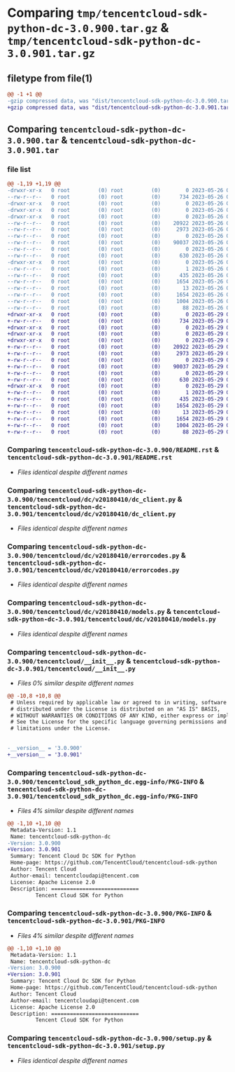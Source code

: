 # Comparing `tmp/tencentcloud-sdk-python-dc-3.0.900.tar.gz` & `tmp/tencentcloud-sdk-python-dc-3.0.901.tar.gz`

## filetype from file(1)

```diff
@@ -1 +1 @@
-gzip compressed data, was "dist/tencentcloud-sdk-python-dc-3.0.900.tar", last modified: Fri May 26 02:16:37 2023, max compression
+gzip compressed data, was "dist/tencentcloud-sdk-python-dc-3.0.901.tar", last modified: Mon May 29 02:25:48 2023, max compression
```

## Comparing `tencentcloud-sdk-python-dc-3.0.900.tar` & `tencentcloud-sdk-python-dc-3.0.901.tar`

### file list

```diff
@@ -1,19 +1,19 @@
-drwxr-xr-x   0 root         (0) root         (0)        0 2023-05-26 02:16:37.000000 tencentcloud-sdk-python-dc-3.0.900/
--rw-r--r--   0 root         (0) root         (0)      734 2023-05-26 02:16:37.000000 tencentcloud-sdk-python-dc-3.0.900/README.rst
-drwxr-xr-x   0 root         (0) root         (0)        0 2023-05-26 02:16:37.000000 tencentcloud-sdk-python-dc-3.0.900/tencentcloud/
-drwxr-xr-x   0 root         (0) root         (0)        0 2023-05-26 02:16:37.000000 tencentcloud-sdk-python-dc-3.0.900/tencentcloud/dc/
-drwxr-xr-x   0 root         (0) root         (0)        0 2023-05-26 02:16:37.000000 tencentcloud-sdk-python-dc-3.0.900/tencentcloud/dc/v20180410/
--rw-r--r--   0 root         (0) root         (0)    20922 2023-05-26 02:16:37.000000 tencentcloud-sdk-python-dc-3.0.900/tencentcloud/dc/v20180410/dc_client.py
--rw-r--r--   0 root         (0) root         (0)     2973 2023-05-26 02:16:37.000000 tencentcloud-sdk-python-dc-3.0.900/tencentcloud/dc/v20180410/errorcodes.py
--rw-r--r--   0 root         (0) root         (0)        0 2023-05-26 02:16:37.000000 tencentcloud-sdk-python-dc-3.0.900/tencentcloud/dc/v20180410/__init__.py
--rw-r--r--   0 root         (0) root         (0)    90037 2023-05-26 02:16:37.000000 tencentcloud-sdk-python-dc-3.0.900/tencentcloud/dc/v20180410/models.py
--rw-r--r--   0 root         (0) root         (0)        0 2023-05-26 02:16:37.000000 tencentcloud-sdk-python-dc-3.0.900/tencentcloud/dc/__init__.py
--rw-r--r--   0 root         (0) root         (0)      630 2023-05-26 02:16:37.000000 tencentcloud-sdk-python-dc-3.0.900/tencentcloud/__init__.py
-drwxr-xr-x   0 root         (0) root         (0)        0 2023-05-26 02:16:37.000000 tencentcloud-sdk-python-dc-3.0.900/tencentcloud_sdk_python_dc.egg-info/
--rw-r--r--   0 root         (0) root         (0)        1 2023-05-26 02:16:37.000000 tencentcloud-sdk-python-dc-3.0.900/tencentcloud_sdk_python_dc.egg-info/dependency_links.txt
--rw-r--r--   0 root         (0) root         (0)      435 2023-05-26 02:16:37.000000 tencentcloud-sdk-python-dc-3.0.900/tencentcloud_sdk_python_dc.egg-info/SOURCES.txt
--rw-r--r--   0 root         (0) root         (0)     1654 2023-05-26 02:16:37.000000 tencentcloud-sdk-python-dc-3.0.900/tencentcloud_sdk_python_dc.egg-info/PKG-INFO
--rw-r--r--   0 root         (0) root         (0)       13 2023-05-26 02:16:37.000000 tencentcloud-sdk-python-dc-3.0.900/tencentcloud_sdk_python_dc.egg-info/top_level.txt
--rw-r--r--   0 root         (0) root         (0)     1654 2023-05-26 02:16:37.000000 tencentcloud-sdk-python-dc-3.0.900/PKG-INFO
--rw-r--r--   0 root         (0) root         (0)     1004 2023-05-26 02:16:37.000000 tencentcloud-sdk-python-dc-3.0.900/setup.py
--rw-r--r--   0 root         (0) root         (0)       88 2023-05-26 02:16:37.000000 tencentcloud-sdk-python-dc-3.0.900/setup.cfg
+drwxr-xr-x   0 root         (0) root         (0)        0 2023-05-29 02:25:48.000000 tencentcloud-sdk-python-dc-3.0.901/
+-rw-r--r--   0 root         (0) root         (0)      734 2023-05-29 02:25:48.000000 tencentcloud-sdk-python-dc-3.0.901/README.rst
+drwxr-xr-x   0 root         (0) root         (0)        0 2023-05-29 02:25:48.000000 tencentcloud-sdk-python-dc-3.0.901/tencentcloud/
+drwxr-xr-x   0 root         (0) root         (0)        0 2023-05-29 02:25:48.000000 tencentcloud-sdk-python-dc-3.0.901/tencentcloud/dc/
+drwxr-xr-x   0 root         (0) root         (0)        0 2023-05-29 02:25:48.000000 tencentcloud-sdk-python-dc-3.0.901/tencentcloud/dc/v20180410/
+-rw-r--r--   0 root         (0) root         (0)    20922 2023-05-29 02:25:48.000000 tencentcloud-sdk-python-dc-3.0.901/tencentcloud/dc/v20180410/dc_client.py
+-rw-r--r--   0 root         (0) root         (0)     2973 2023-05-29 02:25:48.000000 tencentcloud-sdk-python-dc-3.0.901/tencentcloud/dc/v20180410/errorcodes.py
+-rw-r--r--   0 root         (0) root         (0)        0 2023-05-29 02:25:48.000000 tencentcloud-sdk-python-dc-3.0.901/tencentcloud/dc/v20180410/__init__.py
+-rw-r--r--   0 root         (0) root         (0)    90037 2023-05-29 02:25:48.000000 tencentcloud-sdk-python-dc-3.0.901/tencentcloud/dc/v20180410/models.py
+-rw-r--r--   0 root         (0) root         (0)        0 2023-05-29 02:25:48.000000 tencentcloud-sdk-python-dc-3.0.901/tencentcloud/dc/__init__.py
+-rw-r--r--   0 root         (0) root         (0)      630 2023-05-29 02:25:48.000000 tencentcloud-sdk-python-dc-3.0.901/tencentcloud/__init__.py
+drwxr-xr-x   0 root         (0) root         (0)        0 2023-05-29 02:25:48.000000 tencentcloud-sdk-python-dc-3.0.901/tencentcloud_sdk_python_dc.egg-info/
+-rw-r--r--   0 root         (0) root         (0)        1 2023-05-29 02:25:48.000000 tencentcloud-sdk-python-dc-3.0.901/tencentcloud_sdk_python_dc.egg-info/dependency_links.txt
+-rw-r--r--   0 root         (0) root         (0)      435 2023-05-29 02:25:48.000000 tencentcloud-sdk-python-dc-3.0.901/tencentcloud_sdk_python_dc.egg-info/SOURCES.txt
+-rw-r--r--   0 root         (0) root         (0)     1654 2023-05-29 02:25:48.000000 tencentcloud-sdk-python-dc-3.0.901/tencentcloud_sdk_python_dc.egg-info/PKG-INFO
+-rw-r--r--   0 root         (0) root         (0)       13 2023-05-29 02:25:48.000000 tencentcloud-sdk-python-dc-3.0.901/tencentcloud_sdk_python_dc.egg-info/top_level.txt
+-rw-r--r--   0 root         (0) root         (0)     1654 2023-05-29 02:25:48.000000 tencentcloud-sdk-python-dc-3.0.901/PKG-INFO
+-rw-r--r--   0 root         (0) root         (0)     1004 2023-05-29 02:25:48.000000 tencentcloud-sdk-python-dc-3.0.901/setup.py
+-rw-r--r--   0 root         (0) root         (0)       88 2023-05-29 02:25:48.000000 tencentcloud-sdk-python-dc-3.0.901/setup.cfg
```

### Comparing `tencentcloud-sdk-python-dc-3.0.900/README.rst` & `tencentcloud-sdk-python-dc-3.0.901/README.rst`

 * *Files identical despite different names*

### Comparing `tencentcloud-sdk-python-dc-3.0.900/tencentcloud/dc/v20180410/dc_client.py` & `tencentcloud-sdk-python-dc-3.0.901/tencentcloud/dc/v20180410/dc_client.py`

 * *Files identical despite different names*

### Comparing `tencentcloud-sdk-python-dc-3.0.900/tencentcloud/dc/v20180410/errorcodes.py` & `tencentcloud-sdk-python-dc-3.0.901/tencentcloud/dc/v20180410/errorcodes.py`

 * *Files identical despite different names*

### Comparing `tencentcloud-sdk-python-dc-3.0.900/tencentcloud/dc/v20180410/models.py` & `tencentcloud-sdk-python-dc-3.0.901/tencentcloud/dc/v20180410/models.py`

 * *Files identical despite different names*

### Comparing `tencentcloud-sdk-python-dc-3.0.900/tencentcloud/__init__.py` & `tencentcloud-sdk-python-dc-3.0.901/tencentcloud/__init__.py`

 * *Files 0% similar despite different names*

```diff
@@ -10,8 +10,8 @@
 # Unless required by applicable law or agreed to in writing, software
 # distributed under the License is distributed on an "AS IS" BASIS,
 # WITHOUT WARRANTIES OR CONDITIONS OF ANY KIND, either express or implied.
 # See the License for the specific language governing permissions and
 # limitations under the License.
 
 
-__version__ = '3.0.900'
+__version__ = '3.0.901'
```

### Comparing `tencentcloud-sdk-python-dc-3.0.900/tencentcloud_sdk_python_dc.egg-info/PKG-INFO` & `tencentcloud-sdk-python-dc-3.0.901/tencentcloud_sdk_python_dc.egg-info/PKG-INFO`

 * *Files 4% similar despite different names*

```diff
@@ -1,10 +1,10 @@
 Metadata-Version: 1.1
 Name: tencentcloud-sdk-python-dc
-Version: 3.0.900
+Version: 3.0.901
 Summary: Tencent Cloud Dc SDK for Python
 Home-page: https://github.com/TencentCloud/tencentcloud-sdk-python
 Author: Tencent Cloud
 Author-email: tencentcloudapi@tencent.com
 License: Apache License 2.0
 Description: ============================
         Tencent Cloud SDK for Python
```

### Comparing `tencentcloud-sdk-python-dc-3.0.900/PKG-INFO` & `tencentcloud-sdk-python-dc-3.0.901/PKG-INFO`

 * *Files 4% similar despite different names*

```diff
@@ -1,10 +1,10 @@
 Metadata-Version: 1.1
 Name: tencentcloud-sdk-python-dc
-Version: 3.0.900
+Version: 3.0.901
 Summary: Tencent Cloud Dc SDK for Python
 Home-page: https://github.com/TencentCloud/tencentcloud-sdk-python
 Author: Tencent Cloud
 Author-email: tencentcloudapi@tencent.com
 License: Apache License 2.0
 Description: ============================
         Tencent Cloud SDK for Python
```

### Comparing `tencentcloud-sdk-python-dc-3.0.900/setup.py` & `tencentcloud-sdk-python-dc-3.0.901/setup.py`

 * *Files identical despite different names*

